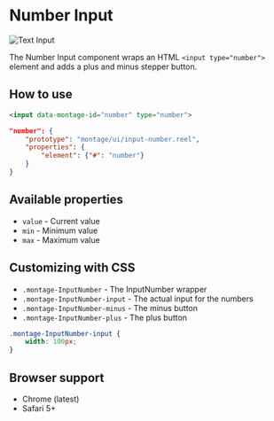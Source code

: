 # Number Input

![Text Input](https://raw.github.com/montagejs/montage-lab/master/skeleton/mobile/components/input-number.reel/screenshot.png)

The Number Input component wraps an HTML `<input type="number">` element and adds a plus and minus stepper button.

## How to use

```html
<input data-montage-id="number" type="number">
```

```json
"number": {
    "prototype": "montage/ui/input-number.reel",
    "properties": {
        "element": {"#": "number"}
    }
}
```


## Available properties

* `value` - Current value
* `min` - Minimum value
* `max` - Maximum value



## Customizing with CSS

* `.montage-InputNumber` - The InputNumber wrapper
* `.montage-InputNumber-input` - The actual input for the numbers
* `.montage-InputNumber-minus` - The minus button
* `.montage-InputNumber-plus` - The plus button

```css
.montage-InputNumber-input {
    width: 100px;
}
```



## Browser support

* Chrome (latest)
* Safari 5+
